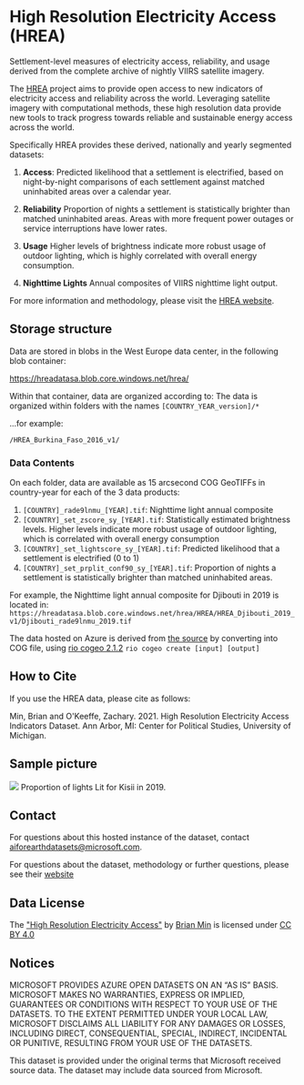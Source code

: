 # High Resolution Electricity Access (HREA)

Settlement-level measures of electricity access, reliability, and usage
derived from the complete archive of nightly VIIRS satellite imagery. 

The [HREA](http://www-personal.umich.edu/~brianmin/HREA/index.html) project aims to provide open access to new indicators of electricity access and reliability across the world. Leveraging satellite imagery with computational methods, these high resolution data provide new tools to track progress towards reliable and sustainable energy access across the world.

Specifically HREA provides these derived, nationally and yearly segmented datasets:

1. **Access**: Predicted likelihood that a settlement is electrified, based on night-by-night comparisons of each settlement against matched uninhabited areas over a calendar year.

2. **Reliability**
Proportion of nights a settlement is statistically brighter than matched uninhabited areas. Areas with more frequent power outages or service interruptions have lower rates.

3. **Usage**
Higher levels of brightness indicate more robust usage of outdoor lighting, which is highly correlated with overall energy consumption.

4. **Nighttime Lights**
Annual composites of VIIRS nighttime light output.

For more information and methodology, please visit the [HREA website](http://www-personal.umich.edu/~brianmin/HREA/index.html).

## Storage structure

Data are stored in blobs in the West Europe data center, in the following blob container:

https://hreadatasa.blob.core.windows.net/hrea/

Within that container, data are organized according to:
The data is organized within folders with the names `[COUNTRY_YEAR_version]/*`

...for example:

`/HREA_Burkina_Faso_2016_v1/`

### Data Contents

On each folder, data are available as 15 arcsecond COG GeoTIFFs in country-year for each of the 3 data products:

1. `[COUNTRY]_rade9lnmu_[YEAR].tif`: Nighttime light annual composite
2. `[COUNTRY]_set_zscore_sy_[YEAR].tif`: Statistically estimated brightness levels. Higher levels indicate more robust usage of outdoor lighting, which is correlated with overall energy consumption
3. `[COUNTRY]_set_lightscore_sy_[YEAR].tif`: Predicted likelihood that a settlement is electrified (0 to 1)
4. `[COUNTRY]_set_prplit_conf90_sy_[YEAR].tif`: Proportion of nights a settlement is statistically brighter than matched uninhabited areas.

For example, the Nighttime light annual composite for Djibouti in 2019 is located in:
`https://hreadatasa.blob.core.windows.net/hrea/HREA/HREA_Djibouti_2019_v1/Djibouti_rade9lnmu_2019.tif`

The data hosted on Azure is derived from [the source](http://www-personal.umich.edu/~brianmin/HREA/index.html) by converting into COG file, using [rio cogeo 2.1.2](https://github.com/cogeotiff/rio-cogeo) `rio cogeo create [input] [output]`

## How to Cite

If you use the HREA data, please cite as follows:

Min, Brian and O'Keeffe, Zachary. 2021. High Resolution Electricity Access Indicators Dataset. Ann Arbor, MI: Center for Political Studies, University of Michigan.

## Sample picture

![](kisii_prplit_2019.png)
Proportion of lights Lit for Kisii in 2019.

## Contact

For questions about this hosted instance of the dataset, contact aiforearthdatasets@microsoft.com.

For questions about the dataset, methodology or further questions, please see their [website](http://www-personal.umich.edu/~brianmin/HREA/data.html) 

## Data License

The ["High Resolution Electricity Access"](http://www-personal.umich.edu/~brianmin/HREA/) by [Brian Min](http://www-personal.umich.edu/~brianmin/) is licensed under [CC BY 4.0](http://creativecommons.org/licenses/by/4.0/?ref=chooser-v1)

## Notices

MICROSOFT PROVIDES AZURE OPEN DATASETS ON AN “AS IS” BASIS. MICROSOFT MAKES NO WARRANTIES, EXPRESS OR IMPLIED, GUARANTEES OR CONDITIONS WITH RESPECT TO YOUR USE OF THE DATASETS. TO THE EXTENT PERMITTED UNDER YOUR LOCAL LAW, MICROSOFT DISCLAIMS ALL LIABILITY FOR ANY DAMAGES OR LOSSES, INCLUDING DIRECT, CONSEQUENTIAL, SPECIAL, INDIRECT, INCIDENTAL OR PUNITIVE, RESULTING FROM YOUR USE OF THE DATASETS.

This dataset is provided under the original terms that Microsoft received source data. The dataset may include data sourced from Microsoft.
